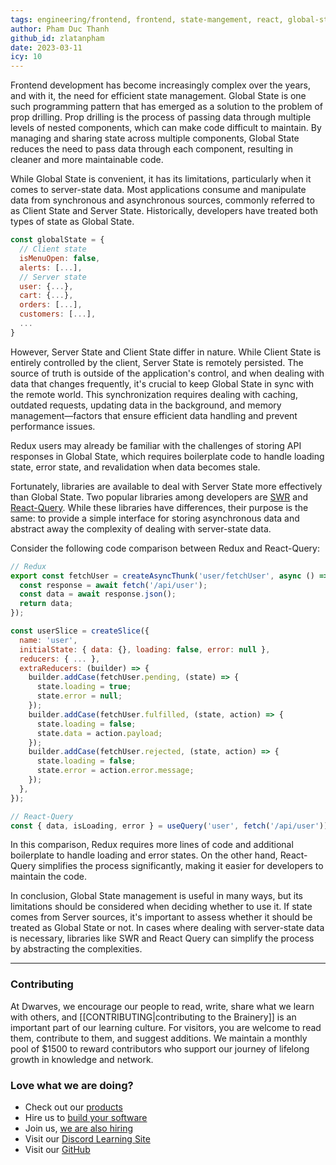 ```yaml
---
tags: engineering/frontend, frontend, state-mangement, react, global-state-management, redux, react-query
author: Pham Duc Thanh
github_id: zlatanpham
date: 2023-03-11
icy: 10
---
```


Frontend development has become increasingly complex over the years, and with it, the need for efficient state management. Global State is one such programming pattern that has emerged as a solution to the problem of prop drilling. Prop drilling is the process of passing data through multiple levels of nested components, which can make code difficult to maintain. By managing and sharing state across multiple components, Global State reduces the need to pass data through each component, resulting in cleaner and more maintainable code.

While Global State is convenient, it has its limitations, particularly when it comes to server-state data. Most applications consume and manipulate data from synchronous and asynchronous sources, commonly referred to as Client State and Server State. Historically, developers have treated both types of state as Global State.

```js
const globalState = {
  // Client state
  isMenuOpen: false,
  alerts: [...],
  // Server state
  user: {...},
  cart: {...},
  orders: [...],
  customers: [...],
  ...
}
```

However, Server State and Client State differ in nature. While Client State is entirely controlled by the client, Server State is remotely persisted. The source of truth is outside of the application's control, and when dealing with data that changes frequently, it's crucial to keep Global State in sync with the remote world. This synchronization requires dealing with caching, outdated requests, updating data in the background, and memory management—factors that ensure efficient data handling and prevent performance issues.

Redux users may already be familiar with the challenges of storing API responses in Global State, which requires boilerplate code to handle loading state, error state, and revalidation when data becomes stale.

Fortunately, libraries are available to deal with Server State more effectively than Global State. Two popular libraries among developers are [SWR](https://swr.vercel.app/) and [React-Query](https://react-query-v3.tanstack.com/). While these libraries have differences, their purpose is the same: to provide a simple interface for storing asynchronous data and abstract away the complexity of dealing with server-state data.

Consider the following code comparison between Redux and React-Query:

```js
// Redux
export const fetchUser = createAsyncThunk('user/fetchUser', async () => {
  const response = await fetch('/api/user');
  const data = await response.json();
  return data;
});

const userSlice = createSlice({
  name: 'user',
  initialState: { data: {}, loading: false, error: null },
  reducers: { ... },
  extraReducers: (builder) => {
    builder.addCase(fetchUser.pending, (state) => {
      state.loading = true;
      state.error = null;
    });
    builder.addCase(fetchUser.fulfilled, (state, action) => {
      state.loading = false;
      state.data = action.payload;
    });
    builder.addCase(fetchUser.rejected, (state, action) => {
      state.loading = false;
      state.error = action.error.message;
    });
  },
});

// React-Query
const { data, isLoading, error } = useQuery('user', fetch('/api/user'))
```

In this comparison, Redux requires more lines of code and additional boilerplate to handle loading and error states. On the other hand, React-Query simplifies the process significantly, making it easier for developers to maintain the code.

In conclusion, Global State management is useful in many ways, but its limitations should be considered when deciding whether to use it. If state comes from Server sources, it's important to assess whether it should be treated as Global State or not. In cases where dealing with server-state data is necessary, libraries like SWR and React Query can simplify the process by abstracting the complexities.

---
<!-- cta -->

### Contributing
At Dwarves, we encourage our people to read, write, share what we learn with others, and [[CONTRIBUTING|contributing to the Brainery]] is an important part of our learning culture. For visitors, you are welcome to read them, contribute to them, and suggest additions. We maintain a monthly pool of $1500 to reward contributors who support our journey of lifelong growth in knowledge and network.

### Love what we are doing?
- Check out our [products](https://superbits.co)
- Hire us to [build your software](https://d.foundation)
- Join us, [we are also hiring](https://github.com/dwarvesf/WeAreHiring)
- Visit our [Discord Learning Site](https://discord.gg/dzNBpNTVEZ)
- Visit our [GitHub](https://github.com/dwarvesf)